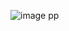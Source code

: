 
![image pp](https://github.com/Jinamkeniya/PoPL-Principles-of-Programming-Language-CS-F301-Course-Project/assets/111871119/59364d77-0fb1-4933-ba05-9fa14a9cea92)
